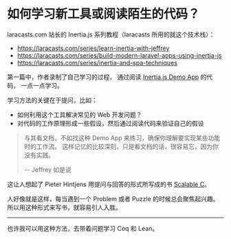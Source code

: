 # 如何学习新工具或阅读陌生的代码？

laracasts.com 站长的 Inertia.js 系列教程（laracasts 所用的就这个技术栈）：

- <https://laracasts.com/series/learn-inertia-with-jeffrey>
- <https://laracasts.com/series/build-modern-laravel-apps-using-inertia-js>
- <https://laracasts.com/series/inertia-and-spa-techniques>

第一篇中，作者录制了自己学习的过程，
通过阅读 [Inertia.js Demo App]([https://github.com/inertiajs/pingcrm]) 的代码，
一点一点学习。

学习方法的关键在于提问，比如：

- 如何利用这个工具解决常见的 Web 开发问题？
- 对代码的工作原理形成一些假设，然后通过阅读代码来验证自己的假设

> 与其看文档，不如找这种 Demo App 来练习，确保你理解要实现某些功能时的工作流。
> 这样记忆的比较深刻，只是看文档的话，很容易忘，因为你没有实践。
>
> -- Jeffrey 如是说

这让人想起了 Pieter Hintjens 用提问与回答的形式所写成的书
[Scalable C](https://hintjens.gitbooks.io/scalable-c/content/chapter1.html)。

人好像就是这样，每当遇到一个 Problem 或者 Puzzle 的时候总会聚焦起兴趣。
所以用这种形式来写书，就容易引人入胜。

------

也许我可以用这种方法，去带着问题学习 Coq 和 Lean。
